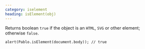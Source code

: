 ```yaml
--- 
category: iselement
heading: isElement(obj)
---
```


Returns boolean `true` if the object is an `HTML`, `SVG` or other element; otherwise `false`.

    alert(Pablo.isElement(document.body)); // true
